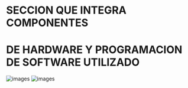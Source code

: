 # SECCION QUE INTEGRA COMPONENTES 
# DE HARDWARE Y PROGRAMACION DE SOFTWARE UTILIZADO
![images](https://user-images.githubusercontent.com/106171748/191854952-79c0e1d9-d0f6-4922-afc0-ffe40b95fda6.png)
![images](https://user-images.githubusercontent.com/106171748/191855022-c8fa0b9a-c460-41c8-8a57-d805a5625284.jpg)

